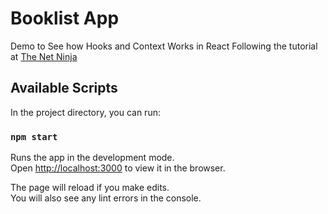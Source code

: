 # Booklist App 
Demo to See how Hooks and Context Works in React
Following the tutorial at [The Net Ninja](https://www.youtube.com/channel/UCW5YeuERMmlnqo4oq8vwUpg)

## Available Scripts

In the project directory, you can run:

### `npm start`

Runs the app in the development mode.<br />
Open [http://localhost:3000](http://localhost:3000) to view it in the browser.

The page will reload if you make edits.<br />
You will also see any lint errors in the console.

